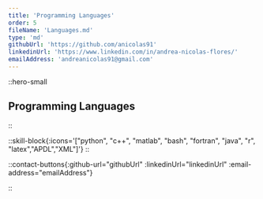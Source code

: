 ```yaml
---
title: 'Programming Languages'
order: 5
fileName: 'Languages.md'
type: 'md'
githubUrl: 'https://github.com/anicolas91'
linkedinUrl: 'https://www.linkedin.com/in/andrea-nicolas-flores/'
emailAddress: 'andreanicolas91@gmail.com'
---
```


::hero-small

## Programming Languages

::

::skill-block{:icons='["python", "c++", "matlab", "bash", "fortran", "java", "r", "latex","APDL","XML"]'}
::

::contact-buttons{:github-url="githubUrl" :linkedinUrl="linkedinUrl" :email-address="emailAddress"}

::
